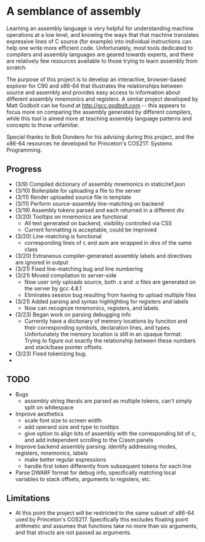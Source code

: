 # A semblance of assembly
Learning an assembly language is very helpful for understanding machine operations at a low level, and knowing the ways that that machine translates expressive lines of C source (for example) into individual instructions can help one write more efficient code.
Unfortunately, most tools dedicated to compilers and assembly languages are geared towards experts, and there are relatively few resources available to those trying to learn assembly from scratch.

The purpose of this project is to develop an interactive, browser-based explorer for C90 and x86-64 that illustrates the relationships between source and assembly and provides easy access to information about different assembly mnemonics and registers.
A similar project developed by Matt Godbolt can be found at http://gcc.godbolt.com -- this appears to focus more on comparing the assembly generated by different compilers, while this tool is aimed more at teaching assembly language patterns and concepts to those unfamiliar.

Special thanks to Bob Dondero for his advising during this project, and the x86-64 resources he developed for Princeton's COS217: Systems Programming.

## Progress
* (3/9)  Compiled dictionary of assembly mnemonics in static/ref.json
* (3/10) Boilerplate for uploading a file to the server
* (3/11) Render uploaded source file in template
* (3/11) Perform source-assembly line-matching on backend
* (3/19) Assembly tokens parsed and each returned in a different div
* (3/20) Tooltips on mnemonics are functional
  - All text generated on backend, visibility controlled via CSS
  - Current formatting is acceptable, could be improved
* (3/20) Line-matching is functional
  - corresponding lines of c and asm are wrapped in divs of the same class
* (3/20) Extraneous compiler-generated assembly labels and directives are ignored in output
* (3/21) Fixed line-matching bug and line numbering
* (3/21) Moved compilation to server-side
  - Now user only uploads source, both .s and .o files are generated on the server by gcc 4.8.1
  - Eliminates session bug resulting from having to upload multiple files
* (3/21) Added parsing and syntax highlighting for registers and labels
  - Now can recognize mnemonics, registers, and labels.
* (3/23) Began work on parsing debugging info
  - Currently have a dicitonary of memory locations by funciton and their corresponding symbols, declaration lines, and types.  Unfortunately the memory location is still in an opaque format.  Trying to figure out exactly the relationship between these numbers and stack/base pointer offsets.
* (3/23) Fixed tokenizing bug.
* 

## TODO
* Bugs
  - assembly string literals are parsed as multiple tokens, can't simply split on whitespace
* Improve aesthetics
  - scale font size to screen width
  - add operand size and type to tooltips
  - give option to align bits of assembly with the corresponding bit of c, and add independent scrolling to the C/asm panels
* Improve backend assembly parsing: identify addressing modes, registers, mnemonics, labels
  - make better regular expressions
  - handle first token differently from subsequent tokens for each line
* Parse DWARF format for debug info, specifically matching local variables to stack offsets, arguments to registers, etc.

## Limitations
* At this point the project will be restricted to the same subset of x86-64 used by Princeton's COS217.  Specifically this excludes floating point arithmetic and assumes that functions take no more than six arguments, and that structs are not passed as arguments.
